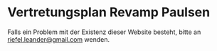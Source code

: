 # Vertretungsplan Revamp Paulsen

Falls ein Problem mit der Existenz dieser Website besteht, bitte an riefel.leander@gmail.com wenden.
